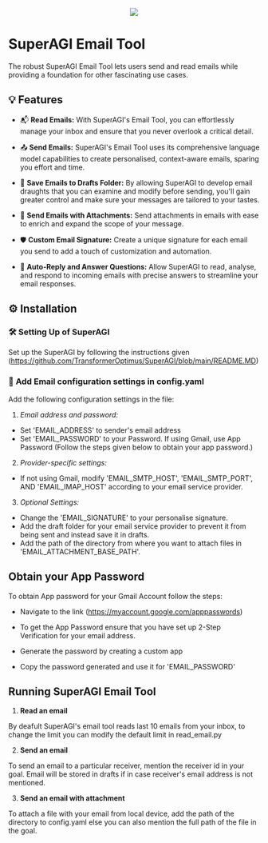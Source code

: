<p align=center>
<a href="https://superagi.co"><img src=https://superagi.co/wp-content/uploads/2023/05/SuperAGI_icon.png></a>
</p>

# SuperAGI Email Tool

The robust SuperAGI Email Tool lets users send and read emails while providing a foundation for other fascinating use cases.

## 💡 Features

- 📬 **Read Emails:** With SuperAGI's Email Tool, you can effortlessly manage your inbox and ensure that you never overlook a critical detail.

- 📤 **Send Emails:** SuperAGI's Email Tool uses its comprehensive language model capabilities to create personalised, context-aware emails, sparing you effort and time.

- 📝 **Save Emails to Drafts Folder:** By allowing SuperAGI to develop email draughts that you can examine and modify before sending, you'll gain greater control and make sure your messages are tailored to your tastes.

- 📎 **Send Emails with Attachments:** Send attachments in emails with ease to enrich and expand the scope of your message.

- 🛡️ **Custom Email Signature:** Create a unique signature for each email you send to add a touch of customization and automation.

- 🎯 **Auto-Reply and Answer Questions:** Allow SuperAGI to read, analyse, and respond to incoming emails with precise answers to streamline your email responses.

## ⚙️ Installation

### 🛠 **Setting Up of SuperAGI**
Set up the SuperAGI by following the instructions given (https://github.com/TransformerOptimus/SuperAGI/blob/main/README.MD)

### 🔧 **Add Email configuration settings in config.yaml**
Add the following configuration settings in the file:

1. _Email address and password:_
 - Set 'EMAIL_ADDRESS' to sender's email address
 - Set 'EMAIL_PASSWORD' to your Password. If using Gmail, use App Password (Follow the steps given below to obtain your app password.)
 
2. _Provider-specific settings:_
 - If not using Gmail, modify 'EMAIL_SMTP_HOST', 'EMAIL_SMTP_PORT', AND 'EMAIL_IMAP_HOST' according to your email service provider.

3. _Optional Settings:_
 - Change the 'EMAIL_SIGNATURE' to your personalise signature.
 - Add the draft folder for your email service provider to prevent it from being sent and instead save it in drafts.
 - Add the path of the directory from where you want to attach files in 'EMAIL_ATTACHMENT_BASE_PATH'.

## Obtain your App Password

To obtain App password for your Gmail Account follow the steps:

- Navigate to the link (https://myaccount.google.com/apppasswords)

- To get the App Password ensure that you have set up 2-Step Verification for your email address.

- Generate the password by creating a custom app

- Copy the password generated and use it for 'EMAIL_PASSWORD'

## Running SuperAGI Email Tool

1. **Read an email**

By deafult SuperAGI's email tool reads last 10 emails from your inbox, to change the limit you can modify the default limit in read_email.py 

2. **Send an email**

To send an email to a particular receiver, mention the receiver id in your goal. Email will be stored in drafts if in case receiver's email address is not mentioned.

3. **Send an email with attachment**

To attach a file with your email from local device, add the path of the directory to config.yaml else you can also mention the full path of the file in the goal.
